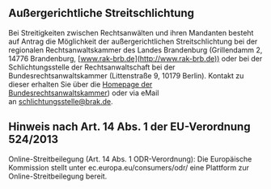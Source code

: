 ## Außergerichtliche Streitschlichtung

Bei Streitigkeiten zwischen Rechtsanwälten und ihren Mandanten besteht auf
Antrag die Möglichkeit der außergerichtlichen Streitschlichtung bei der
regionalen Rechtsanwaltskammer des Landes Brandenburg (Grillendamm 2, 14776
Brandenburg, [www.rak-brb.de](http://www.rak-brb.de)) oder bei der
Schlichtungsstelle der Rechtsanwaltschaft bei der Bundesrechtsanwaltskammer
(Littenstraße 9, 10179 Berlin). Kontakt zu dieser erhalten Sie über
die [Homepage der Bundesrechtsanwaltskammer](http://www.brak.de)) oder via
eMail an [schlichtungsstelle@brak.de](mailto:schlichtungsstelle@brak.de).

## Hinweis nach Art. 14 Abs. 1 der EU-Verordnung 524/2013

Online-Streitbeilegung (Art. 14 Abs. 1 ODR-Verordnung): Die Europäische
Kommission stellt unter ec.europa.eu/consumers/odr/ eine Plattform zur
Online-Streitbeilegung bereit.
